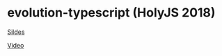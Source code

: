 # evolution-typescript (HolyJS 2018)

[Sildes](https://docs.google.com/presentation/d/1zJzQj8vN5j8bO2SuhSDIlIG_QC3US4o4Plrf18Ww_-I)

[Video](https://www.youtube.com/watch?v=srqqwuqzYMM)
